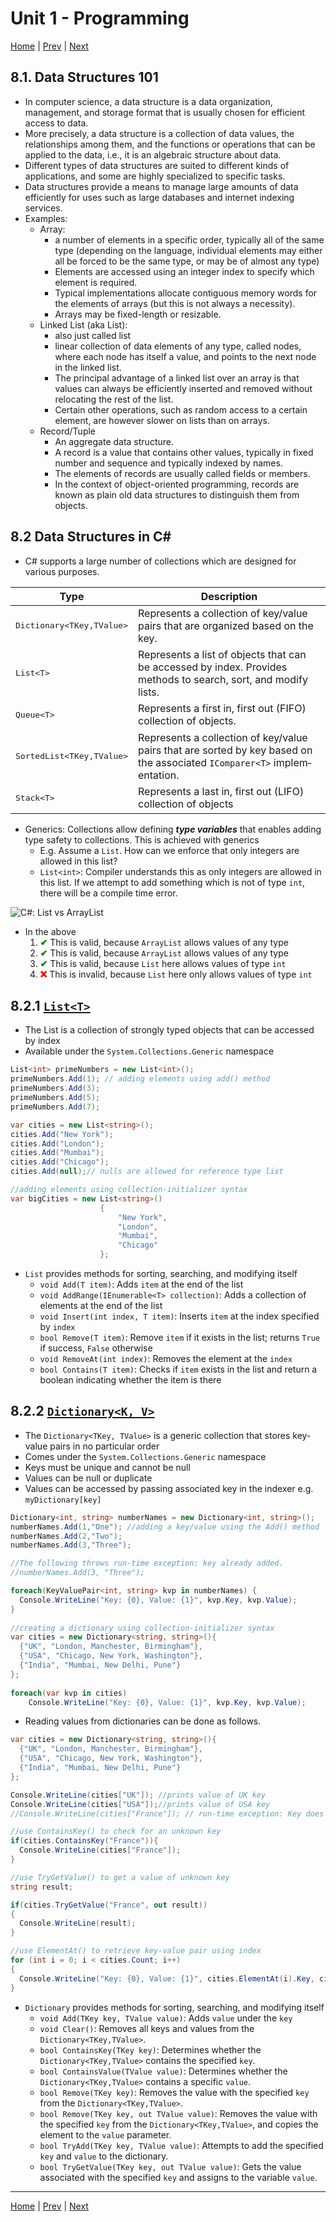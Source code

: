 # Unit 1 - Programming 

[Home](README.md) | [Prev](07_Methods.md) | [Next](09_Algorithms.md)

## 8.1. Data Structures 101

- In computer science, a data structure is a data organization, management, and storage format that is usually chosen for efficient access to data.
- More precisely, a data structure is a collection of data values, the relationships among them, and the functions or operations that can be applied to the data, i.e., it is an algebraic structure about data.
- Different types of data structures are suited to different kinds of applications, and some are highly specialized to specific tasks.
- Data structures provide a means to manage large amounts of data efficiently for uses such as large databases and internet indexing services.
- Examples:
    - Array:
        - a number of elements in a specific order, typically all of the same type (depending on the language, individual elements may either all be forced to be the same type, or may be of almost any type)
        - Elements are accessed using an integer index to specify which element is required.
        - Typical implementations allocate contiguous memory words for the elements of arrays (but this is not always a necessity).
        - Arrays may be fixed-length or resizable.
    - Linked List (aka List):
        - also just called list
        - linear collection of data elements of any type, called nodes, where each node has itself a value, and points to the next node in the linked list.
        - The principal advantage of a linked list over an array is that values can always be efficiently inserted and removed without relocating the rest of the list.
        - Certain other operations, such as random access to a certain element, are however slower on lists than on arrays.
    - Record/Tuple
        - An aggregate data structure.
        - A record is a value that contains other values, typically in fixed number and sequence and typically indexed by names.
        - The elements of records are usually called fields or members.
        - In the context of object-oriented programming, records are known as plain old data structures to distinguish them from objects.

## 8.2 Data Structures in C\#

- C# supports a large number of collections which are designed for various purposes.

<table>
    <thead>
      <tr>
        <th>Type</th>
        <th>Description</th>
      </tr>
    </thead>
    <tbody>
      <tr>
        <td><pre lang="c#">Dictio­nar­y&lt;T­Key­,TV­alu­e&gt;</pre></td>
        <td>Represents a collection of key/value pairs that are organized based on the key.</td>
      </tr>
      <tr>
        <td><pre lang="c#">List&lt;T&gt;</pre></td>
        <td>Represents a list of objects that can be accessed by index. Provides methods to search, sort, and modify lists.</td>
      </tr>
      <tr>
        <td><pre lang="c#">Queue&lt;­T&gt;</pre></td>
        <td>Represents a first in, first out (FIFO) collection of objects.</td>
      </tr>
      <tr>
        <td><pre lang="c#">Sorted­Lis­t&lt;T­Key­,TV­alu­e&gt;</pre></td>
        <td>Represents a collection of key/value pairs that are sorted by key based on the associated <code lang="c#">ICompa­rer­&lt;T&gt;</code> implem­ent­ation.</td>
      </tr>
      <tr>
        <td><pre lang="c#">Stack&lt;­T&gt;</pre></td>
        <td>Represents a last in, first out (LIFO) collection of objects</td>
      </tr>
    </tbody>
</table>

- Generics: Collections allow defining ***type variables*** that enables adding type safety to collections. This is achieved with generics
    - E.g. Assume a `List`. How can we enforce that only integers are allowed in this list?
    - `List<int>`: Compiler understands this as only integers are allowed in this list. If we attempt to add something which is not of type `int`, there will be a compile time error.

![C#: List vs ArrayList](00_Src/cs_list_vs_arraylist.png "C#: List vs ArrayList")

- In the above
    1. <b style="color: green;">&#x2714;</b> This is valid, because `ArrayList` allows values of any type
    2. <b style="color: green;">&#x2714;</b> This is valid, because `ArrayList` allows values of any type
    3. <b style="color: green;">&#x2714;</b> This is valid, because `List` here allows values of type `int`
    4. <b style="color: red;">&#x274C;</b> This is invalid, because `List` here only allows values of type `int`

## 8.2.1 [`List<T>`](https://learn.microsoft.com/en-us/dotnet/api/system.collections.generic.list-1)

- The List<T> is a collection of strongly typed objects that can be accessed by index
- Available under the `System.Collections.Generic` namespace

```csharp
List<int> primeNumbers = new List<int>();
primeNumbers.Add(1); // adding elements using add() method
primeNumbers.Add(3);
primeNumbers.Add(5);
primeNumbers.Add(7);

var cities = new List<string>();
cities.Add("New York");
cities.Add("London");
cities.Add("Mumbai");
cities.Add("Chicago");
cities.Add(null);// nulls are allowed for reference type list

//adding elements using collection-initializer syntax
var bigCities = new List<string>()
                    {
                        "New York",
                        "London",
                        "Mumbai",
                        "Chicago"                    
                    };
```

- `List` provides methods for sorting, searching, and modifying itself
    - `void Add(T item)`: Adds `item` at the end of the list
    - `void AddRange(IEnumerable<T> collection)`: Adds a collection of elements at the end of the list
    - `void Insert(int index, T item)`: Inserts `item` at the index specified by `index`
    - `bool Remove(T item)`: Remove `item` if it exists in the list; returns `True` if success, `False` otherwise
    - `void RemoveAt(int index)`: Removes the element at the `index`
    - `bool Contains(T item)`: Checks if `item` exists in the list and return a boolean indicating whether the item is there

## 8.2.2 [`Dictionary<K, V>`](https://learn.microsoft.com/en-us/dotnet/api/system.collections.generic.dictionary-2)

- The `Dictionary<TKey, TValue>` is a generic collection that stores key-value pairs in no particular order
- Comes under the `System.Collections.Generic` namespace
- Keys must be unique and cannot be null
- Values can be null or duplicate
- Values can be accessed by passing associated key in the indexer e.g. `myDictionary[key]`

```csharp
Dictionary<int, string> numberNames = new Dictionary<int, string>();
numberNames.Add(1,"One"); //adding a key/value using the Add() method
numberNames.Add(2,"Two");
numberNames.Add(3,"Three");

//The following throws run-time exception: key already added.
//numberNames.Add(3, "Three"); 

foreach(KeyValuePair<int, string> kvp in numberNames) {
  Console.WriteLine("Key: {0}, Value: {1}", kvp.Key, kvp.Value);
}
        
//creating a dictionary using collection-initializer syntax
var cities = new Dictionary<string, string>(){
  {"UK", "London, Manchester, Birmingham"},
  {"USA", "Chicago, New York, Washington"},
  {"India", "Mumbai, New Delhi, Pune"}
};
        
foreach(var kvp in cities)
    Console.WriteLine("Key: {0}, Value: {1}", kvp.Key, kvp.Value);
```

- Reading values from dictionaries can be done as follows.

```csharp
var cities = new Dictionary<string, string>(){
  {"UK", "London, Manchester, Birmingham"},
  {"USA", "Chicago, New York, Washington"},
  {"India", "Mumbai, New Delhi, Pune"}
};

Console.WriteLine(cities["UK"]); //prints value of UK key
Console.WriteLine(cities["USA"]);//prints value of USA key
//Console.WriteLine(cities["France"]); // run-time exception: Key does not exist

//use ContainsKey() to check for an unknown key
if(cities.ContainsKey("France")){  
  Console.WriteLine(cities["France"]);
}

//use TryGetValue() to get a value of unknown key
string result;

if(cities.TryGetValue("France", out result))
{
  Console.WriteLine(result);
}

//use ElementAt() to retrieve key-value pair using index
for (int i = 0; i < cities.Count; i++)
{
  Console.WriteLine("Key: {0}, Value: {1}", cities.ElementAt(i).Key, cities.ElementAt(i).Value);
}
```

- `Dictionary` provides methods for sorting, searching, and modifying itself
    - `void Add(TKey key, TValue value)`: Adds `value` under the `key`
    - `void Clear()`: Removes all keys and values from the `Dictionary<TKey,TValue>`.
    - `bool ContainsKey(TKey key)`: Determines whether the `Dictionary<TKey,TValue>` contains the specified `key`.
    - `bool ContainsValue(TValue value)`: Determines whether the `Dictionary<TKey,TValue>` contains a specific `value`.
    - `bool Remove(TKey key)`: Removes the value with the specified `key` from the `Dictionary<TKey,TValue>`.
    - `bool Remove(TKey key, out TValue value)`: Removes the value with the specified `key` from the `Dictionary<TKey,TValue>`, and copies the element to the `value` parameter.
    - `bool TryAdd(TKey key, TValue value)`: Attempts to add the specified `key` and `value` to the dictionary.
    - `bool TryGetValue(TKey key, out TValue value)`: Gets the value associated with the specified `key` and assigns to the variable `value`.

***
[Home](README.md) | [Prev](07_Methods.md) | [Next](09_Algorithms.md)